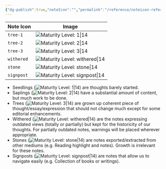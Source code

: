 ```yaml
---
{"dg-publish":true,"noteIcon":"","permalink":"/reference/noteicon-reference/","dgPassFrontmatter":true,"created":"","updated":""}
---
```



| Note Icon  | Image |
| ---------- | ----- |
| `tree-1`     | ![Maturity Level: 1\|14](https://lakeofthoughts.codyduncan.net/img/tree-1.svg)      |
| `tree-2`     | ![Maturity Level: 2\|14](https://lakeofthoughts.codyduncan.net/img/tree-2.svg)      |
| `tree-3`     | ![Maturity Level: 3\|14](https://lakeofthoughts.codyduncan.net/img/tree-3.svg)      |
| `withered`   | ![Maturity Level: withered\|14](https://lakeofthoughts.codyduncan.net/img/withered.svg)      |
| `stone`      | ![Maturity Level: stone\|14](https://lakeofthoughts.codyduncan.net/img/stone.svg)      |
| `signpost`   | ![Maturity Level: signpost\|14](https://lakeofthoughts.codyduncan.net/img/signpost.svg)      |

- Seedlings (![Maturity Level: 1|14](https://lakeofthoughts.codyduncan.net/img/tree-1.svg)) are thoughts barely started. 
- Saplings (![Maturity Level: 2|14](https://lakeofthoughts.codyduncan.net/img/tree-2.svg)) have a substantial amount of content, but much work to be done.
- Trees (![Maturity Level: 3|14](https://lakeofthoughts.codyduncan.net/img/tree-3.svg)) are grown up coherent piece of thought/essay/expression that should not change much except for some editorial enhancements.
-  Withered (![Maturity Level: withered|14](https://lakeofthoughts.codyduncan.net/img/withered.svg)) are the notes expressing outdated views (totally or partially) but kept for the historicity of our thoughts. For partially outdated notes, warnings will be placed wherever appropriate.
- Stones (![Maturity Level: stone|14](https://lakeofthoughts.codyduncan.net/img/stone.svg)) are notes exported/extracted from other mediums (e.g. Reading highlight and notes). Growth is irrelevant for these notes.
- Signposts (![Maturity Level: signpost|14](https://lakeofthoughts.codyduncan.net/img/signpost.svg)) are notes that allow us to navigate easily (e.g. Collection of books or writings).